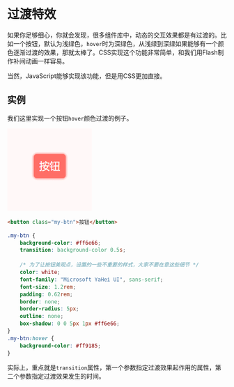 # 过渡特效

如果你足够细心，你就会发现，很多组件库中，动态的交互效果都是有过渡的。比如一个按钮，默认为浅绿色，`hover`时为深绿色，从浅绿到深绿如果能够有一个颜色逐渐过渡的效果，那就太棒了。CSS实现这个功能非常简单，和我们用Flash制作补间动画一样容易。

当然，JavaScript能够实现该功能，但是用CSS更加直接。

## 实例

我们这里实现一个按钮`hover`颜色过渡的例子。

![](res/1.gif)

```html
<button class="my-btn">按钮</button>
```

```css
.my-btn {
    background-color: #ff6e66;
    transition: background-color 0.5s;

    /* 为了让按钮美观点，设置的一些不重要的样式，大家不要在意这些细节 */
    color: white;
    font-family: "Microsoft YaHei UI", sans-serif;
    font-size: 1.2rem;
    padding: 0.62rem;
    border: none;
    border-radius: 5px;
    outline: none;
    box-shadow: 0 0 5px 1px #ff6e66;
}
.my-btn:hover {
    background-color: #ff9185;
}
```

实际上，重点就是`transition`属性，第一个参数指定过渡效果起作用的属性，第二个参数指定过渡效果发生的时间。
